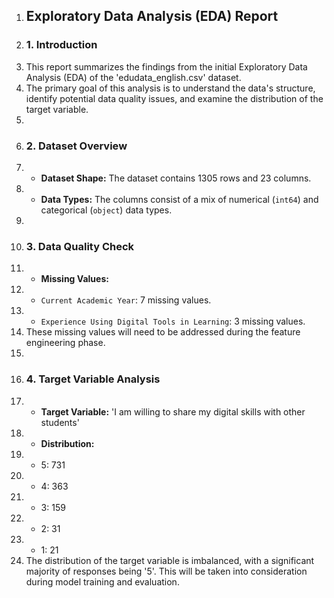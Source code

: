 1. ## Exploratory Data Analysis (EDA) Report
2. ### 1. Introduction
3. This report summarizes the findings from the initial Exploratory Data Analysis (EDA) of the 'edudata_english.csv' dataset.
4. The primary goal of this analysis is to understand the data's structure, identify potential data quality issues, and examine the distribution of the target variable.
5. 
6. ### 2. Dataset Overview
7. - **Dataset Shape:** The dataset contains 1305 rows and 23 columns.
8. - **Data Types:** The columns consist of a mix of numerical (`int64`) and categorical (`object`) data types.
9. 
10. ### 3. Data Quality Check
11. - **Missing Values:**
12.   - `Current Academic Year`: 7 missing values.
13.   - `Experience Using Digital Tools in Learning`: 3 missing values.
14. These missing values will need to be addressed during the feature engineering phase.
15. 
16. ### 4. Target Variable Analysis
17. - **Target Variable:** 'I am willing to share my digital skills with other students'
18. - **Distribution:**
19.   - 5: 731
20.   - 4: 363
21.   - 3: 159
22.   - 2: 31
23.   - 1: 21
24. The distribution of the target variable is imbalanced, with a significant majority of responses being '5'. This will be taken into consideration during model training and evaluation.

